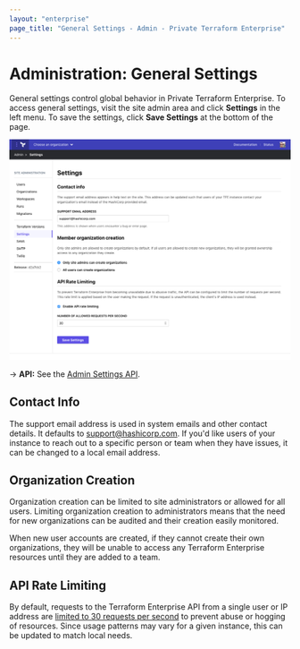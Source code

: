 ```yaml
---
layout: "enterprise"
page_title: "General Settings - Admin - Private Terraform Enterprise"
---
```


# Administration: General Settings

General settings control global behavior in Private Terraform Enterprise. To access general settings, visit the site admin area and click **Settings** in the left menu. To save the settings, click **Save Settings** at the bottom of the page.

![screenshot: the Settings admin page](./images/admin-general.png)

-> **API:** See the [Admin Settings API](../../api/admin/settings.html).

## Contact Info

The support email address is used in system emails and other contact details. It defaults to support@hashicorp.com. If you'd like  users of your instance to reach out to a specific person or team when they have issues, it can be changed to a local email address.

## Organization Creation

Organization creation can be limited to site administrators or allowed for all users. Limiting organization creation to administrators means that the need for new organizations can be audited and their creation easily monitored.

When new user accounts are created, if they cannot create their own organizations, they will be unable to access any Terraform Enterprise resources until they are added to a team.

## API Rate Limiting

By default, requests to the Terraform Enterprise API from a single user or IP address are [limited to 30 requests per second](../../api/index.html#rate-limiting) to prevent abuse or hogging of resources. Since usage patterns may vary for a given instance, this can be updated to match local needs.
